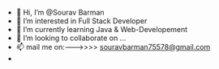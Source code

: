 - 👋 Hi, I’m @Sourav Barman
- 👀 I’m interested in Full Stack Developer
- 🌱 I’m currently learning Java & Web-Developement
- 💞️ I’m looking to collaborate on ...
- 📫 mail me on:--->>>> souravbarman75578@gmail.com
- 

<!---
iamsourav99/iamsourav99 is a ✨ special ✨ repository because its `README.md` (this file) appears on your GitHub profile.
You can click the Preview link to take a look at your changes.
--->
